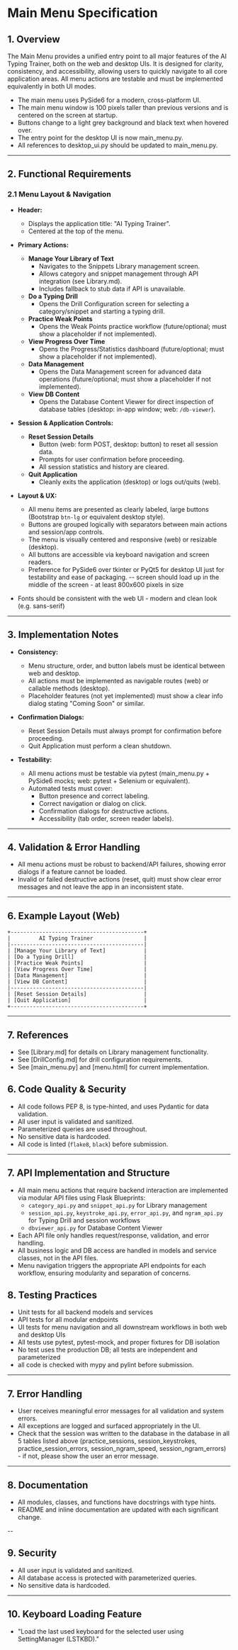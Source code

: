 # Main Menu Specification

## 1. Overview

The Main Menu provides a unified entry point to all major features of the AI Typing Trainer, both on the web and desktop UIs. It is designed for clarity, consistency, and accessibility, allowing users to quickly navigate to all core application areas. All menu actions are testable and must be implemented equivalently in both UI modes.

- The main menu uses PySide6 for a modern, cross-platform UI.
- The main menu window is 100 pixels taller than previous versions and is centered on the screen at startup.
- Buttons change to a light grey background and black text when hovered over.
- The entry point for the desktop UI is now main_menu.py.
- All references to desktop_ui.py should be updated to main_menu.py.

---

## 2. Functional Requirements

### 2.1 Menu Layout & Navigation

- **Header:**
  - Displays the application title: "AI Typing Trainer".
  - Centered at the top of the menu.

- **Primary Actions:**
  - **Manage Your Library of Text**
    - Navigates to the Snippets Library management screen.
    - Allows category and snippet management through API integration (see Library.md).
    - Includes fallback to stub data if API is unavailable.
  - **Do a Typing Drill**
    - Opens the Drill Configuration screen for selecting a category/snippet and starting a typing drill.
  - **Practice Weak Points**
    - Opens the Weak Points practice workflow (future/optional; must show a placeholder if not implemented).
  - **View Progress Over Time**
    - Opens the Progress/Statistics dashboard (future/optional; must show a placeholder if not implemented).
  - **Data Management**
    - Opens the Data Management screen for advanced data operations (future/optional; must show a placeholder if not implemented).
  - **View DB Content**
    - Opens the Database Content Viewer for direct inspection of database tables (desktop: in-app window; web: `/db-viewer`).

- **Session & Application Controls:**
  - **Reset Session Details**
    - Button (web: form POST, desktop: button) to reset all session data.
    - Prompts for user confirmation before proceeding.
    - All session statistics and history are cleared.
  - **Quit Application**
    - Cleanly exits the application (desktop) or logs out/quits (web).

- **Layout & UX:**
  - All menu items are presented as clearly labeled, large buttons (Bootstrap `btn-lg` or equivalent desktop style).
  - Buttons are grouped logically with separators between main actions and session/app controls.
  - The menu is visually centered and responsive (web) or resizable (desktop).
  - All buttons are accessible via keyboard navigation and screen readers.
  - Preference for PySide6 over tkinter or PyQt5 for desktop UI just for testability and ease of packaging.
-- screen should load up in the middle of the screen - at least 800x600 pixels in size
- Fonts should be consistent with the web UI - modern and clean look (e.g. sans-serif)


---

## 3. Implementation Notes

- **Consistency:**
  - Menu structure, order, and button labels must be identical between web and desktop.
  - All actions must be implemented as navigable routes (web) or callable methods (desktop).
  - Placeholder features (not yet implemented) must show a clear info dialog stating "Coming Soon" or similar.

- **Confirmation Dialogs:**
  - Reset Session Details must always prompt for confirmation before proceeding.
  - Quit Application must perform a clean shutdown.

- **Testability:**
  - All menu actions must be testable via pytest (main_menu.py + PySide6 mocks; web: pytest + Selenium or equivalent).
  - Automated tests must cover:
    - Button presence and correct labeling.
    - Correct navigation or dialog on click.
    - Confirmation dialogs for destructive actions.
    - Accessibility (tab order, screen reader labels).

---

## 4. Validation & Error Handling

- All menu actions must be robust to backend/API failures, showing error dialogs if a feature cannot be loaded.
- Invalid or failed destructive actions (reset, quit) must show clear error messages and not leave the app in an inconsistent state.


---

## 6. Example Layout (Web)

```
+------------------------------------------+
|         AI Typing Trainer                |
|------------------------------------------|
| [Manage Your Library of Text]            |
| [Do a Typing Drill]                      |
| [Practice Weak Points]                   |
| [View Progress Over Time]                |
| [Data Management]                        |
| [View DB Content]                        |
|------------------------------------------|
| [Reset Session Details]                  |
| [Quit Application]                       |
+------------------------------------------+
```

---

## 7. References
- See [Library.md] for details on Library management functionality.
- See [DrillConfig.md] for drill configuration requirements.
- See [main_menu.py] and [menu.html] for current implementation.


## 6. Code Quality & Security

- All code follows PEP 8, is type-hinted, and uses Pydantic for data validation.
- All user input is validated and sanitized.
- Parameterized queries are used throughout.
- No sensitive data is hardcoded.
- All code is linted (`flake8`, `black`) before submission.

---

## 7. API Implementation and Structure
- All main menu actions that require backend interaction are implemented via modular API files using Flask Blueprints:
  - `category_api.py` and `snippet_api.py` for Library management
  - `session_api.py`, `keystroke_api.py`, `error_api.py`, and `ngram_api.py` for Typing Drill and session workflows
  - `dbviewer_api.py` for Database Content Viewer
- Each API file only handles request/response, validation, and error handling.
- All business logic and DB access are handled in models and service classes, not in the API files.
- Menu navigation triggers the appropriate API endpoints for each workflow, ensuring modularity and separation of concerns.

## 8. Testing Practices
- Unit tests for all backend models and services
- API tests for all modular endpoints
- UI tests for menu navigation and all downstream workflows in both web and desktop UIs
- All tests use pytest, pytest-mock, and proper fixtures for DB isolation
- No test uses the production DB; all tests are independent and parameterized
- all code is checked with mypy and pylint before submission.

---

## 7. Error Handling

- User receives meaningful error messages for all validation and system errors.
- All exceptions are logged and surfaced appropriately in the UI.
- Check that the session was written to the database in the database in all 5 tables listed above (practice_sessions, session_keystrokes, practice_session_errors, session_ngram_speed, session_ngram_errors) - if not, please show the user an error message.

---

## 8. Documentation

- All modules, classes, and functions have docstrings with type hints.
- README and inline documentation are updated with each significant change.

--

## 9. Security

- All user input is validated and sanitized.
- All database access is protected with parameterized queries.
- No sensitive data is hardcoded.

---

## 10. Keyboard Loading Feature

- "Load the last used keyboard for the selected user using SettingManager (LSTKBD)."